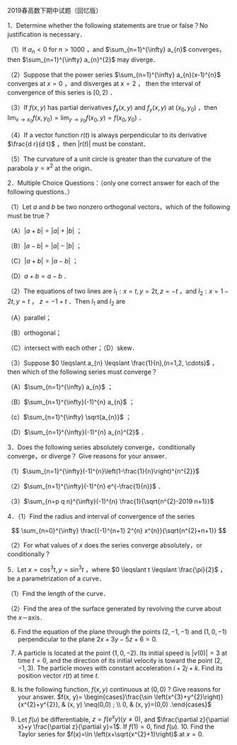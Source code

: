 2019春高数下期中试题（回忆版）

1．Determine whether the following statements are true or false？No justification is necessary．

（1）If $a_{n}<0$ for $n>1000$ ，and $\sum_{n=1}^{\infty} a_{n}$ converges，then $\sum_{n=1}^{\infty} a_{n}^{2}$ may diverge．

（2）Suppose that the power series $\sum_{n=1}^{\infty} a_{n}(x-1)^{n}$ converges at $x=0$ ，and disverges at $x=2$ ， then the interval of convergence of this series is $[0,2)$ ．

（3）If $f(x, y)$ has partial derivatives $f_{x}(x, y)$ and $f_{y}(x, y)$ at $\left(x_{0}, y_{0}\right)$ ，then $\lim _{x \rightarrow x_{0}} f\left(x, y_{0}\right)=\lim _{y \rightarrow y_{0}} f\left(x_{0}, y\right)=f\left(x_{0}, y_{0}\right)$ ．

（4）If a vector function $r(t)$ is always perpendicular to its derivative $\frac{d r}{d t}$ ，then $|r(t)|$ must be constant．

（5）The curvature of a unit circle is greater than the curvature of the parabola $y=x^{2}$ at the origin．

2．Multiple Choice Questions：（only one correct answer for each of the following questions．）

（1）Let $a$ and $b$ be two nonzero orthogonal vectors，which of the following must be true？

（A）$|a+b|=|a|+|b|$ ；

（B）$|a-b|=|a|-|b|$ ；

（C）$|a+b|=|a-b|$ ；

（D）$a+b=a-b$ ．

（2）The equations of two lines are $l_{1}: x=t, y=2 t, z=-t$ ，and $l_{2}: x=1-2 t, y=t$ ， $z=-1+t$ ．Then $l_{1}$ and $l_{2}$ are

（A）parallel；

（B）orthogonal；

（C）intersect with each other；（D）skew．

（3）Suppose $0 \leqslant a_{n} \leqslant \frac{1}{n},(n=1,2, \cdots)$ ，then which of the following series must converge？

（A）$\sum_{n=1}^{\infty} a_{n}$ ；

（B）$\sum_{n=1}^{\infty}(-1)^{n} a_{n}$ ；

（c）$\sum_{n=1}^{\infty} \sqrt{a_{n}}$ ；

（D）$\sum_{n=1}^{\infty}(-1)^{n} a_{n}^{2}$ ．

3．Does the following series absolutely converge，conditionally converge，or diverge？ Give reasons for your answer．

（1）$\sum_{n=1}^{\infty}(-1)^{n}\left(1-\frac{1}{n}\right)^{n^{2}}$

（2）$\sum_{n=1}^{\infty}(-1)^{n} e^{-\frac{1}{n}}$ ．

（3）$\sum_{n=p q n}^{\infty}(-1)^{n} \frac{1}{\sqrt{n^{2}-2019 n+1}}$

4．（1）Find the radius and interval of convergence of the series

$$
\sum_{n=0}^{\infty} \frac{(-1)^{n+1} 2^{n} x^{n}}{\sqrt{n^{2}+n+1}}
$$

（2）For what values of $x$ does the series converge absolutely，or conditionally？

5．Let $x=\cos ^{3} t, y=\sin ^{3} t$ ，where $0 \leqslant t \leqslant \frac{\pi}{2}$ ，be a parametrization of a curve．

（1）Find the length of the curve．

（2）Find the area of the surface generated by revolving the curve about the $x$－axis．

6. Find the equation of the plane through the points $(2,-1,-1)$ and $(1,0,-1)$ perpendicular to the plane $2 x+3 y-5 z+6=0$.

7. A particle is located at the point $(1,0,-2)$. Its initial speed is $|v(0)|=3$ at time $t=0$, and the direction of its initial velocity is toward the point $(2,-1,3)$. The particle moves with constant acceleration $i+2 j+k$. Find its position vector $r(t)$ at time $t$.

8. Is the following function, $f(x, y)$ continuous at $(0,0)$ ? Give reasons for your answer. $f(x, y)= \begin{cases}\frac{\sin \left(x^{3}+y^{2}\right)}{x^{2}+y^{2}}, & (x, y) \neq(0,0) ; \\ 0, & (x, y)=(0,0) .\end{cases}$

9. Let $f(u)$ be differentiable, $z=f\left(e^{x} y\right)(y \neq 0)$, and $\frac{\partial z}{\partial x}+y \frac{\partial z}{\partial y}=1$. If $f(1)=0$, find $f(u)$. 10. Find the Taylor series for $f(x)=\ln \left(x+\sqrt{x^{2}+1}\right)$ at $x=0$.

